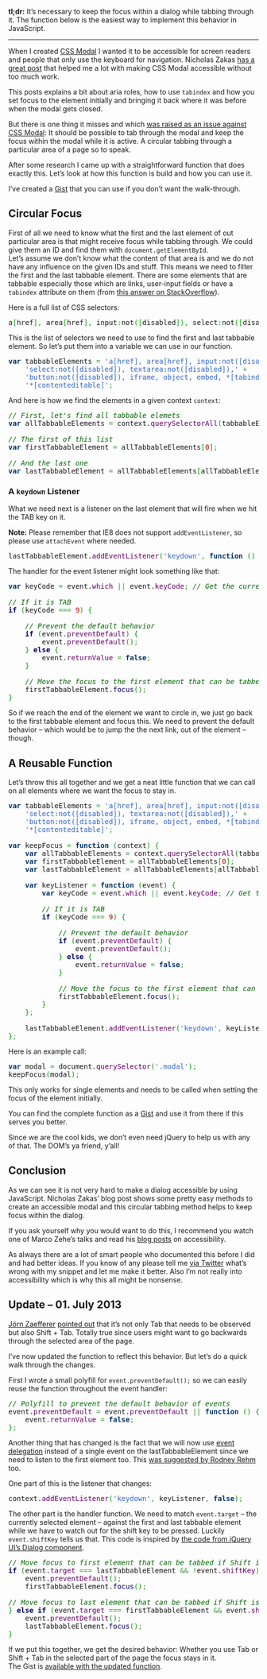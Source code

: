 **tl;dr:** It’s necessary to keep the focus within a dialog while tabbing through it. The function below is the easiest way to implement this behavior in JavaScript.

---

When I created <a href="https://www.hansreinl.de/archive/introducing-css-modal/">CSS Modal</a> I wanted it to be accessible for screen readers and people that only use the keyboard for navigation. Nicholas Zakas <a href="http://www.nczonline.net/blog/2013/02/12/making-an-accessible-dialog-box/">has a great post</a> that helped me a lot with making CSS Modal accessible without too much work.

This posts explains a bit about aria roles, how to use `tabindex` and how you set focus to the element initially and bringing it back where it was before when the modal gets closed.

But there is one thing it misses and which <a href="https://github.com/drublic/css-modal/issues/26">was raised as an issue against CSS Modal</a>: It should be possible to tab through the modal and keep the focus within the modal while it is active. A circular tabbing through a particular area of a page so to speak.

After some research I came up with a straightforward function that does exactly this. Let’s look at how this function is build and how you can use it.

I’ve created a <a href="https://gist.github.com/drublic/5899658">Gist</a> that you can use if you don’t want the walk-through.

## Circular Focus

First of all we need to know what the first and the last element of out particular area is that might receive focus while tabbing through. We could give them an ID and find them with `document.getElementById`.<br>
Let’s assume we don’t know what the content of that area is and we do not have any influence on the given IDs and stuff. This means we need to filter the first and the last tabbable element. There are some elements that are tabbable especially those which are links, user-input fields or have a `tabindex` attribute on them (from <a href="http://stackoverflow.com/questions/7668525/is-there-a-jquery-selector-to-get-all-elements-that-can-get-focus#answer-7668761">this answer on StackOverflow</a>).

Here is a full list of CSS selectors:

<div class="wp_syntax"><div class="code"><pre class="css" style="font-family:monospace;">a<span style="color: #00AA00;">[</span>href<span style="color: #00AA00;">]</span><span style="color: #00AA00;">,</span> area<span style="color: #00AA00;">[</span>href<span style="color: #00AA00;">]</span><span style="color: #00AA00;">,</span> input<span style="color: #00AA00;">:</span>not<span style="color: #00AA00;">(</span><span style="color: #00AA00;">[</span>disabled<span style="color: #00AA00;">]</span><span style="color: #00AA00;">)</span><span style="color: #00AA00;">,</span> select<span style="color: #00AA00;">:</span>not<span style="color: #00AA00;">(</span><span style="color: #00AA00;">[</span>disabled<span style="color: #00AA00;">]</span><span style="color: #00AA00;">)</span><span style="color: #00AA00;">,</span> textarea<span style="color: #00AA00;">:</span>not<span style="color: #00AA00;">(</span><span style="color: #00AA00;">[</span>disabled<span style="color: #00AA00;">]</span><span style="color: #00AA00;">)</span><span style="color: #00AA00;">,</span> button<span style="color: #00AA00;">:</span>not<span style="color: #00AA00;">(</span><span style="color: #00AA00;">[</span>disabled<span style="color: #00AA00;">]</span><span style="color: #00AA00;">)</span><span style="color: #00AA00;">,</span> iframe<span style="color: #00AA00;">,</span> object<span style="color: #00AA00;">,</span> <span style="color: #993333;">embed</span><span style="color: #00AA00;">,</span> <span style="color: #00AA00;">*</span><span style="color: #00AA00;">[</span>tabindex<span style="color: #00AA00;">]</span><span style="color: #00AA00;">,</span> <span style="color: #00AA00;">*</span><span style="color: #00AA00;">[</span>contenteditable<span style="color: #00AA00;">]</span></pre></div></div>


This is the list of selectors we need to use to find the first and last tabbable element. So let’s put them into a variable we can use in our function.

<div class="wp_syntax"><div class="code"><pre class="javascript" style="font-family:monospace;"><span style="color: #003366; font-weight: bold;">var</span> tabbableElements <span style="color: #339933;">=</span> <span style="color: #3366CC;">'a[href], area[href], input:not([disabled]),'</span> <span style="color: #339933;">+</span>
	<span style="color: #3366CC;">'select:not([disabled]), textarea:not([disabled]),'</span> <span style="color: #339933;">+</span>
	<span style="color: #3366CC;">'button:not([disabled]), iframe, object, embed, *[tabindex],'</span> <span style="color: #339933;">+</span>
	<span style="color: #3366CC;">'*[contenteditable]'</span><span style="color: #339933;">;</span></pre></div></div>


And here is how we find the elements in a given context `context`:

<div class="wp_syntax"><div class="code"><pre class="javascript" style="font-family:monospace;"><span style="color: #006600; font-style: italic;">// First, let's find all tabbable elemets</span>
<span style="color: #003366; font-weight: bold;">var</span> allTabbableElements <span style="color: #339933;">=</span> context.<span style="color: #660066;">querySelectorAll</span><span style="color: #009900;">(</span>tabbableElements<span style="color: #009900;">)</span><span style="color: #339933;">;</span>
&nbsp;
<span style="color: #006600; font-style: italic;">// The first of this list</span>
<span style="color: #003366; font-weight: bold;">var</span> firstTabbableElement <span style="color: #339933;">=</span> allTabbableElements<span style="color: #009900;">[</span><span style="color: #CC0000;">0</span><span style="color: #009900;">]</span><span style="color: #339933;">;</span>
&nbsp;
<span style="color: #006600; font-style: italic;">// And the last one</span>
<span style="color: #003366; font-weight: bold;">var</span> lastTabbableElement <span style="color: #339933;">=</span> allTabbableElements<span style="color: #009900;">[</span>allTabbableElements.<span style="color: #660066;">length</span> <span style="color: #339933;">-</span> <span style="color: #CC0000;">1</span><span style="color: #009900;">]</span><span style="color: #339933;">;</span></pre></div></div>

### A `keydown` Listener

What we need next is a listener on the last element that will fire when we hit the TAB key on it.<br>

**Note:** Please remember that IE8 does not support `addEventListener`, so please use `attachEvent` where needed.

<div class="wp_syntax"><div class="code"><pre class="javascript" style="font-family:monospace;">lastTabbableElement.<span style="color: #660066;">addEventListener</span><span style="color: #009900;">(</span><span style="color: #3366CC;">'keydown'</span><span style="color: #339933;">,</span> <span style="color: #003366; font-weight: bold;">function</span> <span style="color: #009900;">(</span><span style="color: #009900;">)</span> <span style="color: #009900;">{</span> <span style="color: #009966; font-style: italic;">/* More magic */</span> <span style="color: #009900;">}</span><span style="color: #339933;">,</span> <span style="color: #003366; font-weight: bold;">false</span><span style="color: #009900;">)</span><span style="color: #339933;">;</span></pre></div></div>


The handler for the event listener might look something like that:

<div class="wp_syntax"><div class="code"><pre class="javascript" style="font-family:monospace;"><span style="color: #003366; font-weight: bold;">var</span> keyCode <span style="color: #339933;">=</span> event.<span style="color: #660066;">which</span> <span style="color: #339933;">||</span> event.<span style="color: #660066;">keyCode</span><span style="color: #339933;">;</span> <span style="color: #006600; font-style: italic;">// Get the current keycode</span>
&nbsp;
<span style="color: #006600; font-style: italic;">// If it is TAB</span>
<span style="color: #000066; font-weight: bold;">if</span> <span style="color: #009900;">(</span>keyCode <span style="color: #339933;">===</span> <span style="color: #CC0000;">9</span><span style="color: #009900;">)</span> <span style="color: #009900;">{</span>
&nbsp;
	<span style="color: #006600; font-style: italic;">// Prevent the default behavior</span>
	<span style="color: #000066; font-weight: bold;">if</span> <span style="color: #009900;">(</span>event.<span style="color: #660066;">preventDefault</span><span style="color: #009900;">)</span> <span style="color: #009900;">{</span>
		event.<span style="color: #660066;">preventDefault</span><span style="color: #009900;">(</span><span style="color: #009900;">)</span><span style="color: #339933;">;</span>
	<span style="color: #009900;">}</span> <span style="color: #000066; font-weight: bold;">else</span> <span style="color: #009900;">{</span>
		event.<span style="color: #660066;">returnValue</span> <span style="color: #339933;">=</span> <span style="color: #003366; font-weight: bold;">false</span><span style="color: #339933;">;</span>
	<span style="color: #009900;">}</span>
&nbsp;
	<span style="color: #006600; font-style: italic;">// Move the focus to the first element that can be tabbed</span>
	firstTabbableElement.<span style="color: #000066;">focus</span><span style="color: #009900;">(</span><span style="color: #009900;">)</span><span style="color: #339933;">;</span>
<span style="color: #009900;">}</span></pre></div></div>


So if we reach the end of the element we want to circle in, we just go back to the first tabbable element and focus this. We need to prevent the default behavior – which would be to jump the the next link, out of the element – though.

## A Reusable Function

Let’s throw this all together and we get a neat little function that we can call on all elements where we want the focus to stay in.

<div class="wp_syntax"><div class="code"><pre class="javascript" style="font-family:monospace;"><span style="color: #003366; font-weight: bold;">var</span> tabbableElements <span style="color: #339933;">=</span> <span style="color: #3366CC;">'a[href], area[href], input:not([disabled]),'</span> <span style="color: #339933;">+</span>
	<span style="color: #3366CC;">'select:not([disabled]), textarea:not([disabled]),'</span> <span style="color: #339933;">+</span>
	<span style="color: #3366CC;">'button:not([disabled]), iframe, object, embed, *[tabindex],'</span> <span style="color: #339933;">+</span>
	<span style="color: #3366CC;">'*[contenteditable]'</span><span style="color: #339933;">;</span>
&nbsp;
<span style="color: #003366; font-weight: bold;">var</span> keepFocus <span style="color: #339933;">=</span> <span style="color: #003366; font-weight: bold;">function</span> <span style="color: #009900;">(</span>context<span style="color: #009900;">)</span> <span style="color: #009900;">{</span>
	<span style="color: #003366; font-weight: bold;">var</span> allTabbableElements <span style="color: #339933;">=</span> context.<span style="color: #660066;">querySelectorAll</span><span style="color: #009900;">(</span>tabbableElements<span style="color: #009900;">)</span><span style="color: #339933;">;</span>
	<span style="color: #003366; font-weight: bold;">var</span> firstTabbableElement <span style="color: #339933;">=</span> allTabbableElements<span style="color: #009900;">[</span><span style="color: #CC0000;">0</span><span style="color: #009900;">]</span><span style="color: #339933;">;</span>
	<span style="color: #003366; font-weight: bold;">var</span> lastTabbableElement <span style="color: #339933;">=</span> allTabbableElements<span style="color: #009900;">[</span>allTabbableElements.<span style="color: #660066;">length</span> <span style="color: #339933;">-</span> <span style="color: #CC0000;">1</span><span style="color: #009900;">]</span><span style="color: #339933;">;</span>
&nbsp;
	<span style="color: #003366; font-weight: bold;">var</span> keyListener <span style="color: #339933;">=</span> <span style="color: #003366; font-weight: bold;">function</span> <span style="color: #009900;">(</span>event<span style="color: #009900;">)</span> <span style="color: #009900;">{</span>
		<span style="color: #003366; font-weight: bold;">var</span> keyCode <span style="color: #339933;">=</span> event.<span style="color: #660066;">which</span> <span style="color: #339933;">||</span> event.<span style="color: #660066;">keyCode</span><span style="color: #339933;">;</span> <span style="color: #006600; font-style: italic;">// Get the current keycode</span>
&nbsp;
		<span style="color: #006600; font-style: italic;">// If it is TAB</span>
		<span style="color: #000066; font-weight: bold;">if</span> <span style="color: #009900;">(</span>keyCode <span style="color: #339933;">===</span> <span style="color: #CC0000;">9</span><span style="color: #009900;">)</span> <span style="color: #009900;">{</span>
&nbsp;
			<span style="color: #006600; font-style: italic;">// Prevent the default behavior</span>
			<span style="color: #000066; font-weight: bold;">if</span> <span style="color: #009900;">(</span>event.<span style="color: #660066;">preventDefault</span><span style="color: #009900;">)</span> <span style="color: #009900;">{</span>
				event.<span style="color: #660066;">preventDefault</span><span style="color: #009900;">(</span><span style="color: #009900;">)</span><span style="color: #339933;">;</span>
			<span style="color: #009900;">}</span> <span style="color: #000066; font-weight: bold;">else</span> <span style="color: #009900;">{</span>
				event.<span style="color: #660066;">returnValue</span> <span style="color: #339933;">=</span> <span style="color: #003366; font-weight: bold;">false</span><span style="color: #339933;">;</span>
			<span style="color: #009900;">}</span>
&nbsp;
			<span style="color: #006600; font-style: italic;">// Move the focus to the first element that can be tabbed</span>
			firstTabbableElement.<span style="color: #000066;">focus</span><span style="color: #009900;">(</span><span style="color: #009900;">)</span><span style="color: #339933;">;</span>
		<span style="color: #009900;">}</span>
	<span style="color: #009900;">}</span><span style="color: #339933;">;</span>
&nbsp;
	lastTabbableElement.<span style="color: #660066;">addEventListener</span><span style="color: #009900;">(</span><span style="color: #3366CC;">'keydown'</span><span style="color: #339933;">,</span> keyListener<span style="color: #339933;">,</span> <span style="color: #003366; font-weight: bold;">false</span><span style="color: #009900;">)</span><span style="color: #339933;">;</span>
<span style="color: #009900;">}</span><span style="color: #339933;">;</span></pre></div></div>


Here is an example call:

<div class="wp_syntax"><div class="code"><pre class="javascript" style="font-family:monospace;"><span style="color: #003366; font-weight: bold;">var</span> modal <span style="color: #339933;">=</span> document.<span style="color: #660066;">querySelector</span><span style="color: #009900;">(</span><span style="color: #3366CC;">'.modal'</span><span style="color: #009900;">)</span><span style="color: #339933;">;</span>
keepFocus<span style="color: #009900;">(</span>modal<span style="color: #009900;">)</span><span style="color: #339933;">;</span></pre></div></div>


This only works for single elements and needs to be called when setting the focus of the element initially.

You can find the complete function as a <a href="https://gist.github.com/drublic/5899658">Gist</a> and use it from there if this serves you better.

Since we are the cool kids, we don’t even need jQuery to help us with any of that. The DOM’s ya friend, y’all!

## Conclusion

As we can see it is not very hard to make a dialog accessible by using JavaScript. Nicholas Zakas’ blog post shows some pretty easy methods to create an accessible modal and this circular tabbing method helps to keep focus within the dialog.

If you ask yourself why you would want to do this, I recommend you watch one of Marco Zehe’s talks and read his <a href="http://www.marcozehe.de/">blog posts</a> on accessibility.

As always there are a lot of smart people who documented this before I did and had better ideas. If you know of any please tell me <a href="https://twitter.com/drublic">via Twitter</a> what’s wrong with my snippet and let me make it better. Also I’m not really into accessibility which is why this all might be nonsense.

<h2 id="update-1">Update – 01. July 2013</h2>

<a href="http://bassistance.de/">Jörn Zaefferer</a> <a href="https://twitter.com/bassistance/status/351650672820764673">pointed out</a> that it’s not only Tab that needs to be observed but also Shift + Tab. Totally true since users might want to go backwards through the selected area of the page.

I’ve now updated the function to reflect this behavior. But let’s do a quick walk through the changes.

First I wrote a small polyfill for `event.preventDefault();` so we can easily reuse the function throughout the event handler:

<div class="wp_syntax"><div class="code"><pre class="javascript" style="font-family:monospace;"><span style="color: #006600; font-style: italic;">// Polyfill to prevent the default behavior of events</span>
event.<span style="color: #660066;">preventDefault</span> <span style="color: #339933;">=</span> event.<span style="color: #660066;">preventDefault</span> <span style="color: #339933;">||</span> <span style="color: #003366; font-weight: bold;">function</span> <span style="color: #009900;">(</span><span style="color: #009900;">)</span> <span style="color: #009900;">{</span>
	event.<span style="color: #660066;">returnValue</span> <span style="color: #339933;">=</span> <span style="color: #003366; font-weight: bold;">false</span><span style="color: #339933;">;</span>
<span style="color: #009900;">}</span><span style="color: #339933;">;</span></pre></div></div>


Another thing that has changed is the fact that we will now use <a href="http://davidwalsh.name/event-delegate">event delegation</a> instead of a single event on the lastTabbableElement since we need to listen to the first element too. This <a href="https://twitter.com/rodneyrehm/status/351655745487519744">was suggested by Rodney Rehm</a> too.

One part of this is the listener that changes:

<div class="wp_syntax"><div class="code"><pre class="javascript" style="font-family:monospace;">context.<span style="color: #660066;">addEventListener</span><span style="color: #009900;">(</span><span style="color: #3366CC;">'keydown'</span><span style="color: #339933;">,</span> keyListener<span style="color: #339933;">,</span> <span style="color: #003366; font-weight: bold;">false</span><span style="color: #009900;">)</span><span style="color: #339933;">;</span></pre></div></div>


The other part is the handler function. We need to match `event.target` – the currently selected element – against the first and last tabbable element while we have to watch out for the shift key to be pressed. Luckily `event.shiftKey` tells us that. This code is inspired by <a href="https://github.com/jquery/jquery-ui/blob/master/ui/jquery.ui.dialog.js#L302-L308">the code from jQuery UI’s Dialog component</a>.

<div class="wp_syntax"><div class="code"><pre class="javascript" style="font-family:monospace;"><span style="color: #006600; font-style: italic;">// Move focus to first element that can be tabbed if Shift isn't used</span>
<span style="color: #000066; font-weight: bold;">if</span> <span style="color: #009900;">(</span>event.<span style="color: #660066;">target</span> <span style="color: #339933;">===</span> lastTabbableElement <span style="color: #339933;">&amp;&amp;</span> <span style="color: #339933;">!</span>event.<span style="color: #660066;">shiftKey</span><span style="color: #009900;">)</span> <span style="color: #009900;">{</span>
	event.<span style="color: #660066;">preventDefault</span><span style="color: #009900;">(</span><span style="color: #009900;">)</span><span style="color: #339933;">;</span>
	firstTabbableElement.<span style="color: #000066;">focus</span><span style="color: #009900;">(</span><span style="color: #009900;">)</span><span style="color: #339933;">;</span>
&nbsp;
<span style="color: #006600; font-style: italic;">// Move focus to last element that can be tabbed if Shift is used</span>
<span style="color: #009900;">}</span> <span style="color: #000066; font-weight: bold;">else</span> <span style="color: #000066; font-weight: bold;">if</span> <span style="color: #009900;">(</span>event.<span style="color: #660066;">target</span> <span style="color: #339933;">===</span> firstTabbableElement <span style="color: #339933;">&amp;&amp;</span> event.<span style="color: #660066;">shiftKey</span><span style="color: #009900;">)</span> <span style="color: #009900;">{</span>
	event.<span style="color: #660066;">preventDefault</span><span style="color: #009900;">(</span><span style="color: #009900;">)</span><span style="color: #339933;">;</span>
	lastTabbableElement.<span style="color: #000066;">focus</span><span style="color: #009900;">(</span><span style="color: #009900;">)</span><span style="color: #339933;">;</span>
<span style="color: #009900;">}</span></pre></div></div>


If we put this together, we get the desired behavior: Whether you use Tab or Shift + Tab in the selected part of the page the focus stays in it.<br>
The Gist is <a href="https://gist.github.com/drublic/5899658">available with the updated function</a>.
